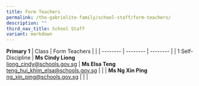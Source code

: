 ```yaml
---
title: Form Teachers
permalink: /the-gabrielite-family/school-staff/form-teachers/
description: ""
third_nav_title: School Staff
variant: markdown
---
```

**Primary 1**
| Class | Form Teachers |  |
| -------- | -------- | -------- |
| 1 Self-Discipline    | **Ms Cindy Liong**<br>liong_cindy@schools.gov.sg     | **Ms Elsa Teng**<br>teng_hui_khim_elsa@schools.gov.sg |
| | **Ms Ng Xin Ping**<br>ng_xin_ping@schools.gov.sg | |
|
